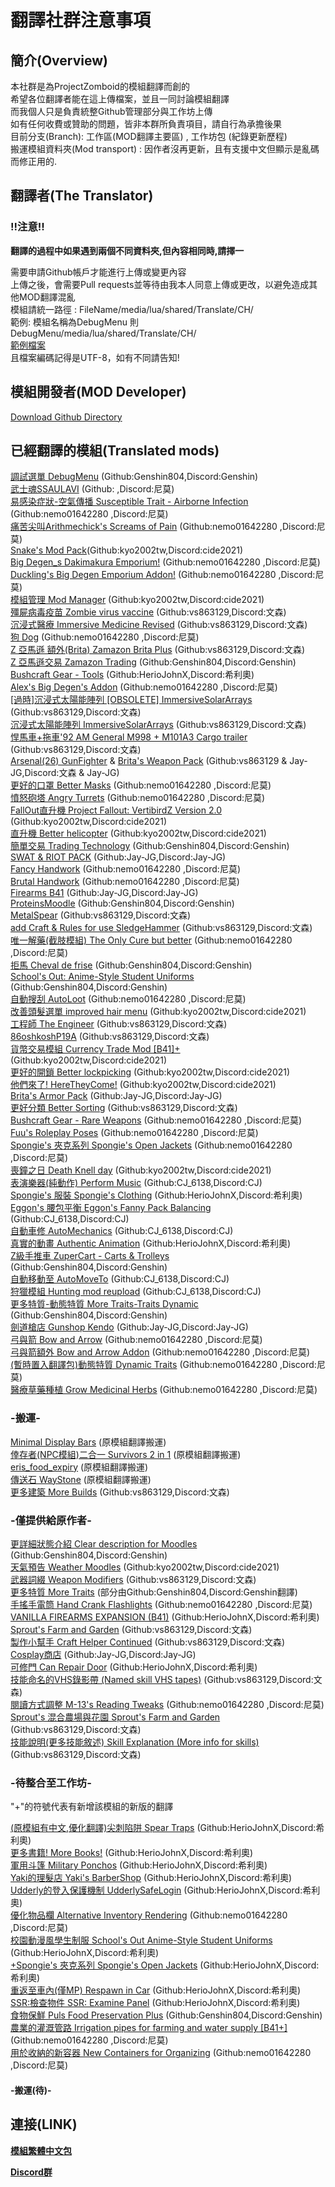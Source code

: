 #  翻譯社群注意事項
## 簡介(Overview)
本社群是為ProjectZomboid的模組翻譯而創的  
希望各位翻譯者能在這上傳檔案，並且一同討論模組翻譯  
而我個人只是負責統整Github管理部分與工作坊上傳  
如有任何收費或贊助的問題，皆非本群所負責項目，請自行為承擔後果    
目前分支(Branch): 工作區(MOD翻譯主要區) , 工作坊包 (紀錄更新歷程)  
搬運模組資料夾(Mod transport) : 因作者沒再更新，且有支援中文但顯示是亂碼而修正用的.
## 翻譯者(The Translator)
### !!注意!!
**翻譯的過程中如果遇到兩個不同資料夾,但內容相同時,請擇一**  

需要申請Github帳戶才能進行上傳或變更內容  
上傳之後，會需要Pull requests並等待由我本人同意上傳或更改，以避免造成其他MOD翻譯混亂  
模組請統一路徑 :
FileName/media/lua/shared/Translate/CH/  
範例: 模組名稱為DebugMenu 則 DebugMenu/media/lua/shared/Translate/CH/  
[範例檔案](https://github.com/vs863129/PZModTraditional/tree/%E7%AF%84%E4%BE%8B%E6%AA%94)  
且檔案編碼記得是UTF-8，如有不同請告知!  
## 模組開發者(MOD Developer)  
[Download Github Directory](https://download-directory.github.io/)
## 已經翻譯的模組(Translated mods) 
[調試選單 DebugMenu](https://steamcommunity.com/sharedfiles/filedetails/?id=2737787862&searchtext=DebugMenu) (Github:Genshin804,Discord:Genshin)  
[武士魂SSAULAVI](https://steamcommunity.com/sharedfiles/filedetails/?id=2887274097&searchtext=SSAULAVI) (Github: ,Discord:尼莫)  
[易感染症狀-空氣傳播 Susceptible Trait - Airborne Infection](https://steamcommunity.com/sharedfiles/filedetails/?id=2795677303&searchtext=Susceptible+Trait+-+Airborne+Infection) (Github:nemo01642280 ,Discord:尼莫)  
[痛苦尖叫Arithmechick's Screams of Pain](https://steamcommunity.com/sharedfiles/filedetails/?id=2902192016&searchtext=Arithmechick%27s+Screams+of+Pain) (Github:nemo01642280 ,Discord:尼莫)  
[Snake's Mod Pack](https://steamcommunity.com/sharedfiles/filedetails/?id=2719327441&searchtext=Snake)(Github:kyo2002tw,Discord:cide2021)  
[Big Degen_s Dakimakura Emporium!](https://steamcommunity.com/sharedfiles/filedetails/?id=2756636139&searchtext=Big+Degen_s+Dakimakura+Emporium%21) (Github:nemo01642280 ,Discord:尼莫)  
[Duckling's Big Degen Emporium Addon!](https://steamcommunity.com/sharedfiles/filedetails/?id=2811982953&searchtext=Duckling%27s+Big+Degen+Emporium+Addon%21) (Github:nemo01642280 ,Discord:尼莫)  
[模組管理 Mod Manager](https://steamcommunity.com/sharedfiles/filedetails/?id=2694448564) (Github:kyo2002tw,Discord:cide2021)  
[殭屍病毒疫苗 Zombie virus vaccine](https://steamcommunity.com/sharedfiles/filedetails/?id=2765438437) (Github:vs863129,Discord:文森)  
[沉浸式醫療 Immersive Medicine Revised](https://steamcommunity.com/sharedfiles/filedetails/?id=2709866494&searchtext=imed) (Github:vs863129,Discord:文森)  
[狗 Dog](https://steamcommunity.com/sharedfiles/filedetails/?id=2908053151&searchtext=Dogs) (Github:nemo01642280 ,Discord:尼莫)  
[Z 亞馬遜 額外(Brita) Zamazon Brita Plus](https://steamcommunity.com/sharedfiles/filedetails/?id=2848377103) (Github:vs863129,Discord:文森)  
[Z 亞馬遜交易 Zamazon Trading](https://steamcommunity.com/workshop/filedetails/?id=2829551796) (Github:Genshin804,Discord:Genshin)  
[Bushcraft Gear - Tools](https://steamcommunity.com/sharedfiles/filedetails/?id=2423906082) (Github:HerioJohnX,Discord:希利奧)  
[Alex's Big Degen's Addon](https://steamcommunity.com/sharedfiles/filedetails/?id=2818423278&searchtext=++Alex%27s+Big+Degen%27s+Addon) (Github:nemo01642280 ,Discord:尼莫)  
[[過時]沉浸式太陽能陣列 [OBSOLETE] ImmersiveSolarArrays](https://steamcommunity.com/sharedfiles/filedetails/?id=2623458493) (Github:vs863129,Discord:文森)  
[沉浸式太陽能陣列 ImmersiveSolarArrays](https://steamcommunity.com/sharedfiles/filedetails/?id=2857548524) (Github:vs863129,Discord:文森)  
[悍馬車+拖車'92 AM General M998 + M101A3 Cargo trailer](https://steamcommunity.com/sharedfiles/filedetails/?id=2642541073) (Github:vs863129,Discord:文森)  
[Arsenal(26) GunFighter](https://steamcommunity.com/sharedfiles/filedetails/?id=2297098490) & [Brita's Weapon Pack](https://steamcommunity.com/sharedfiles/filedetails/?id=2200148440) (Github:vs863129 & Jay-JG,Discord:文森 & Jay-JG)  
[更好的口罩 Better Masks](https://steamcommunity.com/sharedfiles/filedetails/?id=2801714948)  (Github:nemo01642280 ,Discord:尼莫)  
[憤怒砲塔 Angry Turrets](https://steamcommunity.com/sharedfiles/filedetails/?id=2855343540)  (Github:nemo01642280 ,Discord:尼莫)  
[FallOut直升機 Project Fallout: VertibirdZ Version 2.0](https://steamcommunity.com/sharedfiles/filedetails/?id=2786234758)  (Github:kyo2002tw,Discord:cide2021)  
[直升機 Better helicopter](https://steamcommunity.com/workshop/filedetails/?id=2434548740)  (Github:kyo2002tw,Discord:cide2021)  
[簡單交易 Trading Technology](https://steamcommunity.com/sharedfiles/filedetails/?id=2592897465&searchtext=jiandanjiaoyi) (Github:Genshin804,Discord:Genshin)  
[SWAT & RIOT PACK](https://steamcommunity.com/sharedfiles/filedetails/?id=2091564445)  (Github:Jay-JG,Discord:Jay-JG)  
[Fancy Handwork](https://steamcommunity.com/sharedfiles/filedetails/?id=2904920097)  (Github:nemo01642280 ,Discord:尼莫)  
[Brutal Handwork](https://steamcommunity.com/sharedfiles/filedetails/?id=2934621024) (Github:nemo01642280 ,Discord:尼莫)  
[Firearms B41](https://steamcommunity.com/sharedfiles/filedetails/?id=2256623447)  (Github:Jay-JG,Discord:Jay-JG)  
[ProteinsMoodle](https://steamcommunity.com/sharedfiles/filedetails/?id=2859304462)  (Github:Genshin804,Discord:Genshin)  
[MetalSpear](https://steamcommunity.com/sharedfiles/filedetails/?id=2613871263&searchtext=spear)  (Github:vs863129,Discord:文森)  
[add Craft & Rules for use SledgeHammer](https://steamcommunity.com/sharedfiles/filedetails/?id=2854012382&searchtext=siege+hammer)  (Github:vs863129,Discord:文森)  
[唯一解藥(截肢模組) The Only Cure but better](https://steamcommunity.com/sharedfiles/filedetails/?id=2915572347&searchtext=++The+Only+Cure+but+better)    (Github:nemo01642280 ,Discord:尼莫)  
[拒馬 Cheval de frise](https://steamcommunity.com/sharedfiles/filedetails/?id=2927800433)  (Github:Genshin804,Discord:Genshin)  
[School's Out: Anime-Style Student Uniforms](https://steamcommunity.com/sharedfiles/filedetails/?id=2904220876)  (Github:Genshin804,Discord:Genshin)  
[自動搜刮 AutoLoot](https://steamcommunity.com/sharedfiles/filedetails/?id=2577903374)  (Github:nemo01642280 ,Discord:尼莫)  
[改善頭髮選單 improved hair menu](https://steamcommunity.com/sharedfiles/filedetails/?id=2732662310)  (Github:kyo2002tw,Discord:cide2021)  
[工程師 The Engineer](https://steamcommunity.com/sharedfiles/filedetails/?id=2906633595)  (Github:vs863129,Discord:文森)  
[86oshkoshP19A](https://steamcommunity.com/sharedfiles/filedetails/?id=2566953935)  (Github:vs863129,Discord:文森)  
[貨幣交易模組 Currency Trade Mod [B41]+](https://steamcommunity.com/workshop/filedetails/?id=2356682893)  (Github:kyo2002tw,Discord:cide2021)  
[更好的開鎖 Better lockpicking](https://steamcommunity.com/sharedfiles/filedetails/?id=2368058459)  (Github:kyo2002tw,Discord:cide2021)  
[他們來了! HereTheyCome!](https://steamcommunity.com/sharedfiles/filedetails/?id=2779839289)  (Github:kyo2002tw,Discord:cide2021)  
[Brita's Armor Pack](https://steamcommunity.com/sharedfiles/filedetails/?id=2460154811)  (Github:Jay-JG,Discord:Jay-JG)  
[更好分類 Better Sorting](https://steamcommunity.com/sharedfiles/filedetails/?id=2313387159)  (Github:vs863129,Discord:文森)  
[Bushcraft Gear - Rare Weapons](https://steamcommunity.com/sharedfiles/filedetails/?id=2432621382) (Github:nemo01642280 ,Discord:尼莫)  
[Fuu's Roleplay Poses](https://steamcommunity.com/sharedfiles/filedetails/?id=2876610875)  (Github:nemo01642280 ,Discord:尼莫)  
[Spongie's 夾克系列 Spongie's Open Jackets](https://steamcommunity.com/sharedfiles/filedetails/?id=2812326159)  (Github:nemo01642280 ,Discord:尼莫)  
[喪鐘之日 Death Knell day](https://steamcommunity.com/sharedfiles/filedetails/?id=2811259189)  (Github:kyo2002tw,Discord:cide2021)  
[表演樂器(純動作) Perform Music](https://steamcommunity.com/sharedfiles/filedetails/?id=2911472635) (Github:CJ_6138,Discord:CJ)  
[Spongie's 服裝 Spongie's Clothing](https://steamcommunity.com/sharedfiles/filedetails/?id=2684285534)  (Github:HerioJohnX,Discord:希利奧)  
[Eggon's 腰包平衡 Eggon's Fanny Pack Balancing](https://steamcommunity.com/sharedfiles/filedetails/?id=2276669022) (Github:CJ_6138,Discord:CJ)  
[自動車修 AutoMechanics](https://steamcommunity.com/sharedfiles/filedetails/?id=2588598892)  (Github:CJ_6138,Discord:CJ)  
[真實的動畫 Authentic Animation](https://steamcommunity.com/sharedfiles/filedetails/?id=2207282444)  (Github:HerioJohnX,Discord:希利奧)  
[Z級手推車 ZuperCart - Carts & Trolleys](https://steamcommunity.com/sharedfiles/filedetails/?id=2478768005)  (Github:Genshin804,Discord:Genshin)  
[自動移動至 AutoMoveTo](https://steamcommunity.com/sharedfiles/filedetails/?id=2591232239) (Github:CJ_6138,Discord:CJ)  
[狩獵模組 Hunting mod reupload](https://steamcommunity.com/sharedfiles/filedetails/?id=2719245165) (Github:CJ_6138,Discord:CJ)  
[更多特質-動態特質 More Traits-Traits Dynamic](https://steamcommunity.com/sharedfiles/filedetails/?id=1299328280) (Github:Genshin804,Discord:Genshin)  
[劍道槍店 Gunshop Kendo](https://steamcommunity.com/sharedfiles/filedetails/?id=2917274631)  (Github:Jay-JG,Discord:Jay-JG)  
[弓與箭 Bow and Arrow](https://steamcommunity.com/sharedfiles/filedetails/?id=2208315526)  (Github:nemo01642280 ,Discord:尼莫)  
[弓與箭額外 Bow and Arrow Addon](https://steamcommunity.com/sharedfiles/filedetails/?id=2824362101)  (Github:nemo01642280 ,Discord:尼莫)  
[(暫時置入翻譯包)動態特質 Dynamic Traits](https://steamcommunity.com/sharedfiles/filedetails/?id=2459400130)  (Github:nemo01642280 ,Discord:尼莫)  
[醫療草藥種植 Grow Medicinal Herbs](https://steamcommunity.com/sharedfiles/filedetails/?id=2917518699)  (Github:nemo01642280 ,Discord:尼莫)  

### -搬運-
[Minimal Display Bars](https://steamcommunity.com/sharedfiles/filedetails/?id=2004998206) (原模組翻譯搬運)  
[倖存者(NPC模組)二合一 Survivors 2 in 1](https://steamcommunity.com/sharedfiles/filedetails/?id=2680488822)  (原模組翻譯搬運)  
[eris_food_expiry](https://steamcommunity.com/sharedfiles/filedetails/?id=1651019937)  (原模組翻譯搬運)  
[傳送石 WayStone](https://steamcommunity.com/sharedfiles/filedetails/?id=2900928983)  (原模組翻譯搬運)  
[更多建築 More Builds](https://steamcommunity.com/sharedfiles/filedetails/?id=515555911)  (Github:vs863129,Discord:文森)  

### -僅提供給原作者-
[更詳細狀態介紹 Clear description for Moodles](https://steamcommunity.com/sharedfiles/filedetails/?id=2763647806&searchtext) (Github:Genshin804,Discord:Genshin)  
[天氣預告 Weather Moodles](https://steamcommunity.com/sharedfiles/filedetails/?id=2920735875)  (Github:kyo2002tw,Discord:cide2021)  
[武器詞綴 Weapon Modifiers](https://steamcommunity.com/sharedfiles/filedetails/?id=2932853467)  (Github:vs863129,Discord:文森)  
[更多特質 More Traits](https://steamcommunity.com/sharedfiles/filedetails/?id=1299328280) (部分由Github:Genshin804,Discord:Genshin翻譯)  
[手搖手電筒 Hand Crank Flashlights](https://steamcommunity.com/sharedfiles/filedetails/?id=2897115343&searchtext=Hand+Crank+Flashlights) (Github:nemo01642280 ,Discord:尼莫)  
[VANILLA FIREARMS EXPANSION (B41)](https://steamcommunity.com/sharedfiles/filedetails/?id=2667899942) (Github:HerioJohnX,Discord:希利奧)  
[Sprout's Farm and Garden](https://steamcommunity.com/sharedfiles/filedetails/?id=2937434637) (Github:vs863129,Discord:文森)  
[製作小幫手 Craft Helper Continued](https://steamcommunity.com/sharedfiles/filedetails/?id=2787291513) (Github:vs863129,Discord:文森)  
[Cosplay商店](https://steamcommunity.com/sharedfiles/filedetails/?id=2707905930)  (Github:Jay-JG,Discord:Jay-JG)  
[可修門 Can Repair Door](https://steamcommunity.com/sharedfiles/filedetails/?id=2905027525)  (Github:HerioJohnX,Discord:希利奧)  
[技能命名的VHS錄影帶 (Named skill VHS tapes)](https://steamcommunity.com/sharedfiles/filedetails/?id=2732294885) (Github:vs863129,Discord:文森)  
[閱讀方式調整 M-13's Reading Tweaks](https://steamcommunity.com/sharedfiles/filedetails/?id=2776874515)  (Github:nemo01642280 ,Discord:尼莫)  
[Sprout's 混合農場與花園 Sprout's Farm and Garden](https://steamcommunity.com/sharedfiles/filedetails/?id=2937434637)  (Github:vs863129,Discord:文森)  
[技能說明(更多技能敘述) Skill Explanation (More info for skills)](https://steamcommunity.com/sharedfiles/filedetails/?id=2842368404)  (Github:vs863129,Discord:文森)  

### -待整合至工作坊-  
"+"的符號代表有新增該模組的新版的翻譯  

[(原模組有中文,優化翻譯)尖刺陷阱 Spear Traps](https://steamcommunity.com/sharedfiles/filedetails/?id=2640351732&searchtext=spear+trap)  (Github:HerioJohnX,Discord:希利奧)   
[更多書籍! More Books!](https://steamcommunity.com/sharedfiles/filedetails/?id=2815857931&searchtext=more+book)  (Github:HerioJohnX,Discord:希利奧)  
[軍用斗篷 Military Ponchos](https://steamcommunity.com/sharedfiles/filedetails/?id=2629286881&searchtext=poncho)  (Github:HerioJohnX,Discord:希利奧)  
[Yaki的理髮店 Yaki's BarberShop](https://steamcommunity.com/sharedfiles/filedetails/?id=2810471370&searchtext=Barber)  (Github:HerioJohnX,Discord:希利奧)  
[Udderly的登入保護機制 UdderlySafeLogin](https://steamcommunity.com/sharedfiles/filedetails/?id=2885501709)  (Github:HerioJohnX,Discord:希利奧)  
[優化物品欄 Alternative Inventory Rendering](https://steamcommunity.com/sharedfiles/filedetails/?id=2809595776)  (Github:nemo01642280 ,Discord:尼莫)  
[校園動漫風學生制服 School's Out Anime-Style Student Uniforms](https://steamcommunity.com/sharedfiles/filedetails/?id=2904220876)  (Github:HerioJohnX,Discord:希利奧)  
[+Spongie's 夾克系列 Spongie's Open Jackets](https://steamcommunity.com/sharedfiles/filedetails/?id=2812326159)  (Github:HerioJohnX,Discord:希利奧)  
[重返至車內(僅MP) Respawn in Car](https://steamcommunity.com/sharedfiles/filedetails/?id=2825720887)  (Github:HerioJohnX,Discord:希利奧)  
[SSR:檢查物件 SSR: Examine Panel](https://steamcommunity.com/sharedfiles/filedetails/?id=2796224858)  (Github:HerioJohnX,Discord:希利奧)  
[食物保鮮 Puls Food Preservation Plus](https://steamcommunity.com/sharedfiles/filedetails/?id=2890748284) (Github:Genshin804,Discord:Genshin)  
[農業的灌溉管路 Irrigation pipes for farming and water supply [B41+]](https://steamcommunity.com/sharedfiles/filedetails/?id=2464581798)  (Github:nemo01642280 ,Discord:尼莫)  
[用於收納的新容器 New Containers for Organizing](https://steamcommunity.com/sharedfiles/filedetails/?id=2917951452)  (Github:nemo01642280 ,Discord:尼莫)  

#### -搬運(待)-  


## 連接(LINK)
**[模組繁體中文包](https://steamcommunity.com/sharedfiles/filedetails/?id=2730159518)** 

**[Discord群](https://discord.com/invite/T6gjnjuzjr)**  

